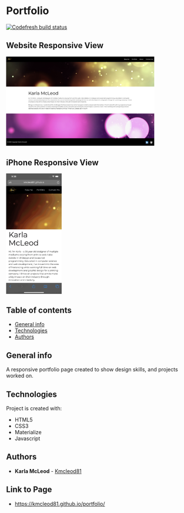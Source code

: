 # Portfolio

[![Codefresh build status]( https://g.codefresh.io/api/badges/pipeline/kmcleod/default%2Fportfolio?type=cf-1)]( https://g.codefresh.io/pipelines/edit/new/builds?id=5eca7156135057c5ae12622d&pipeline=portfolio&projects=default&projectId=5eca70a713505755f012622c&filter=page:1;pageSize:10;timeFrameStart:week)

## Website Responsive View
<img src="./assets/images/portfolio.png" width="80%" height="80%">

## iPhone Responsive View
<img src="./assets/images/iphone.gif" width="30%" height="30%">


## Table of contents
* [General info](#general-info)
* [Technologies](#technologies)
* [Authors](#authors)

## General info
A responsive portfolio page created to show design skills, and projects worked on.
    
## Technologies
Project is created with:
* HTML5
* CSS3
* Materialize
* Javascript
    

## Authors

* **Karla McLeod** - [Kmcleod81](https://github.com/Kmcleod81)

## Link to Page

* https://kmcleod81.github.io/portfolio/
